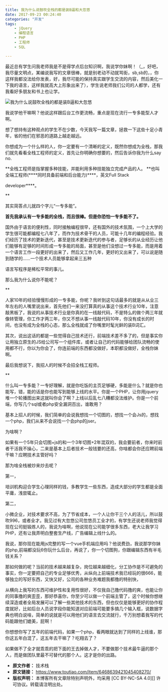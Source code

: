 ```yaml
---
title: 我为什么说鼓吹全栈的都是装B逼和大忽悠
date: 2017-09-23 00:24:40
categories: "开发"
tags:
	- jQuery
	- 编程语言
	- PHP
	- 工程师
	- SQL

---
```


最近总有学生问我老师我是不是得学点后台知识啊，我说学你妹啊！（\_，好吧，我尽量文明点，某编说我写的文章很棒，就是别老动不动就骂街，sb,sb的，，你这样我都没法给你发表，好，我尽可能的保持真实跟学生交流的内容，然后美化一下我的语言，这样我就高大上形象出来了），学生说老师我们公司的人都学，还有我看好多朋友和书上也让学。

![我为什么说鼓吹全栈的都是装B逼和大忽悠][B]

我说学他干嘛啊？他说这样跟后台工作更流畅，重点是现在流行一专多能型人才啊。

想了想持有这种观点的学生不在少数，今天我写一篇文章，拯救一下这些十足小青年，省的他们在邪恶的道路上越走越远。

你想成为一个什么样的人，你一定要有一个清晰的定义，既然你想成为全栈，那我们就先看看全栈工程师的定义，首先让你明确你想要的，然后告诉你我为什么say no.

\*\*全栈工程师是指掌握多种技能，并能利用多种技能独立完成产品的人。 \*\*也叫全端工程师(\*\*\*\*同时具备前端和后台能力)\*\*\*\*，英文Full Stack

developer\*\*\*\*。

\*\*

其实简答点儿就四个字儿“一专多能”。

**首先我承认有一专多能的全栈，而且很棒。但是你恐怕一专多能不了。**

国外由于语言的便利性，同时接触编程很早，还有国外的技术氛围，一个上大学的学生很可能都编程七八年了，而作为技术骨干的人员，可能十几年的编程经验。我们经历了技术的更新迭代，甚至是技术更新迭代的参与者，足够长的从业经历让他们能够有足够的时间形成一专多能的局面，甚至是他们没想过一专多能，而是用着一个语言工作一段更好的出来了，然后又工作几年，更好的又出来了，可以说是随到随学的……一个技术人员能够拿起来三五种

语言写程序是稀松平常的事儿。

那么我为什么说你不能呢？

\*\*

人家10年的经验慢慢形成的一专多能，你呢？我听到这句话最多的就是从从业三年左右的人嘴里说出来，首先他们一来没打算真的从事这个技术行业10年，注意敲黑板了，我说的从事技术行业是你真的在一线敲代码，不是特么的做个两三年就像转管理，你工作才两三年，你又不想从事一线敲代码10年，你没有成长的时间，也没有成为全栈的心态，那么全栈就成了你嘴里时髦光鲜的装B词汇。

其次，说出这话的都是一些觉得自己技术还行，前端技术差不多了的，但是事实你让用独立原生的JS给公司写一个组件库，或者让自己的代码能够给团队流畅的使用都不行，你以为你会了，你连前端的东西都没做好，本职都没做好，全栈你妹啊。

最后我想说下，我招人的时候不会招全栈工程师。

\*\*

什么叫一专多能？一专好理解，就是你吃饭的主页足够硬，多能是什么？就是你也能写，错，能的话是你也能写到能够上线的水平。你是一个PHP，让你用jquery堆一个轮播图出来这就叫你会了啊？上线以后乱七八糟都没法维护。你是一个前端，你写几个sql或者php安全漏洞百出，谁敢用？

基本上招人的时候，我们简单的会说我想找一个切图的，想找一个会Js的，想找一个php，我们从来不会说找一个会php的jser。

为啥啊？

如果有一个5年只会切图+js的和一个3年切图+2年混双的，我会要前者，你来时前者干活我不操心，二来是基本上后者技术一般钱要的还高，你啥都会你还应聘前端干嘛？应聘技术主管好吗？

那为啥全栈被炒来炒去呢？

第一，

培训机构迎合学生心理同样的钱，多教学生一些东西，造成大部分的学生都是全面平庸，浅尝辄止。

第二，

小微企业，对技术要求不高，为了节省成本，一个人让你干三个人的活儿，所以鼓吹996，或者全才。我见过有大忽悠公司忽悠员工全才的，有学生还说老师我觉得现在公司挺锻炼人的，我说为啥啊，他说现在公司能学很多东西，老大让我学习PHP，还有让我弄明白整套生产线，广告编辑上线什么的。

我说，那你现在能用js完整的写一个vue手机端应用吗？他说费劲，我说那学你妹的php,前端都没玩6你玩什么后台，再说了，你一个切图狗，你跟编辑东西有半毛钱关系？

那如何做的呢？当前的技术越来越复杂，岗位越来越细化，分工协作是不可避免的事实，你一定要把自己的专业足够优秀，从纵向上前端技术我已经玩的很666，能够独立的写好东西，又快又好，公司的各种业务难题我都撸的特别快，

从横向上我写的东西可维护性和复用性很好，不仅我自己撸代码撸的爽，也能让你的同事撸的爽歪歪，那好恭喜你，你至少可以做一个前端主管了，这个时候你想继续深造或者全局发展可以了解一些其他技术的东西，但也仅仅是能够更好的协作程度就好，比如后台人员说字段你能知道对应前端可能要多搞几个输入框，说数据字典也明白说啥，简单的说就是可以用他们的语言去交流就行，千万别想着我写的代码能跟他们媲美，屁啊！

你想想你写了五年的前端代码，如果一个php，看两眼就达到了同样的上线谁，那你这五年白混了，这五年去干嘛了？吃翔去了？

如果做不了全才就乖乖的把下面的王去掉做人才，不要做那个技术最牛逼的那个人，而是做团队里最不可替代的那个人。这才是你的出路。


[B]: /pro/os/crawler/B2IE-MVBJ-YNRZ.jpg
 *  **原文作者：** 技术栈
 *  **原文链接：** https://www.toutiao.com/item/6468639421045408270/
 *  **版权声明：** 本博客所有文章除特别声明外，均采用 [CC BY-NC-SA 4.0][] 许可协议。转载请注明出处。